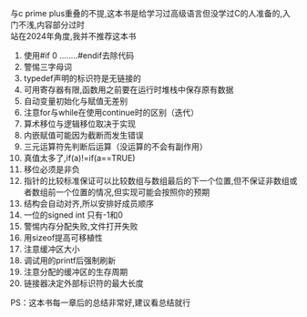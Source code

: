 与c prime plus重叠的不提,这本书是给学习过高级语言但没学过C的人准备的,入门不浅,内容部分过时  
站在2024年角度,我并不推荐这本书

1. 使用#if 0 ........#endif去除代码
2. 警惕三字母词
3. typedef声明的标识符是无链接的
4. 可用寄存器有限,函数用之前要在运行时堆栈中保存原有数据
5. 自动变量初始化与赋值无差别
6. 注意for与while在使用continue时的区别（迭代）
7. 算术移位与逻辑移位取决于实现
8. 内嵌赋值可能因为截断而发生错误
9.  三元运算符先判断后运算（没运算的不会有副作用）
10. 真值太多了,if(a)!=if(a==TRUE)
11. 移位必须是非负
12. 指针的比较标准保证可以比较数组与数组最后的下一个位置,但不保证非数组或者数组前一个位置的情况,但实现可能会按照你的预期
13. 结构会自动对齐,所以安排好成员顺序
14. 一位的signed int 只有-1和0
15. 警惕内存分配失败,文件打开失败
16. 用sizeof提高可移植性
17. 注意缓冲区大小
18. 调试用的printf后强制刷新
19. 注意分配的缓冲区的生存周期
20. 链接器决定外部标识符的最大长度

PS：这本书每一章后的总结非常好,建议看总结就行